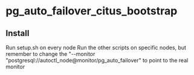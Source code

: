 # pg_auto_failover_citus_bootstrap
## Install
Run setup.sh on every node
Run the other scripts on specific nodes, but remember to change the "--monitor "postgresql://autoctl_node@monitor/pg_auto_failover" to point to the real monitor